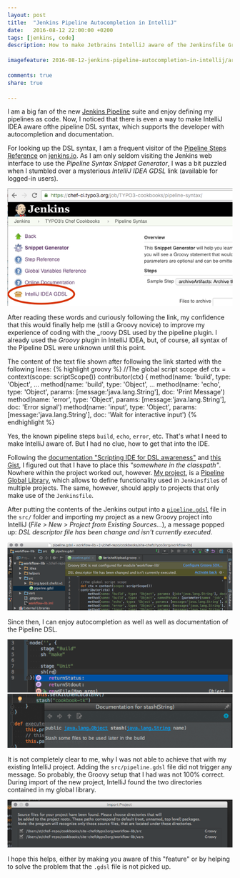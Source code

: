 ```yaml
---
layout: post
title:  "Jenkins Pipeline Autocompletion in IntelliJ"
date:   2016-08-12 22:00:00 +0200
tags: [jenkins, code]
description: How to make Jetbrains IntelliJ aware of the Jenkinsfile Groovy DSL 

imagefeature: 2016-08-12-jenkins-pipeline-autocompletion-in-intellij/artwork.jpg

comments: true
share: true

---
```


I am a big fan of the new [Jenkins Pipeline](https://jenkins.io/pipeline/getting-started-pipelines/) suite and enjoy defining my pipelines as code.
Now, I noticed that there is even a way to make IntelliJ IDEA aware ofthe pipeline DSL syntax, which supports the developer with autocompletion and documentation.  

For looking up the DSL syntax, I am a frequent visitor of the [Pipeline Steps Reference](https://jenkins.io/doc/pipeline/steps/) on [jenkins.io](https://jenkins.tio).
As I am only seldom visiting the Jenkins web interface to use the _Pipeline Syntax Snippet Generator_, I was a bit puzzled when I stumbled over a mysterious _IntelliJ IDEA GDSL_ link (available for logged-in users).

![Jenkins with link to the IntelliJ IDEA GDSL file](/images/2016-08-12-jenkins-pipeline-autocompletion-in-intellij/GDSL-link.png)

After reading these words and curiously following the link, my confidence that this would finally help me (still a Groovy novice) to improve my experience of coding with the _roovy DSL used by the pipeline plugin. I already used the _Groovy_ plugin in IntelliJ IDEA, but, of course, all syntax of the Pipeline DSL were unknown until this point.

The content of the text file shown after following the link started with the following lines:
{% highlight groovy %}
//The global script scope
def ctx = context(scope: scriptScope())
contributor(ctx) {
method(name: 'build', type: 'Object', ...
method(name: 'build', type: 'Object', ...
method(name: 'echo', type: 'Object', params: [message:'java.lang.String'], doc: 'Print Message')
method(name: 'error', type: 'Object', params: [message:'java.lang.String'], doc: 'Error signal')
method(name: 'input', type: 'Object', params: [message:'java.lang.String'], doc: 'Wait for interactive input')
{% endhighlight %}

Yes, the known pipeline steps `build`, `echo`, `error`, etc. That's what I need to make IntelliJ aware of. But I had no clue, how to get that into the IDE.


Following the [documentation "Scripting IDE for DSL awareness"](https://confluence.jetbrains.com/display/GRVY/Scripting+IDE+for+DSL+awareness) and [this Gist](https://gist.github.com/gclayburg/0107bdeb38349c6fc87a), I figured out that I have to place this _"somewhere in the classpath"_. Nowhere within the project worked out, however.
[My project](https://github.com/TYPO3-infrastructure/jenkins-pipeline-global-library-chefci/), is a [Pipeline Global Library](https://github.com/jenkinsci/workflow-cps-global-lib-plugin), which allows to define functionality used in `Jenkinsfile`s of multiple projects. The same, however, should apply to projects that only make use of the `Jenkinsfile`.

After putting the contents of the Jenkins output into a [`pipeline.gdsl`](https://github.com/TYPO3-infrastructure/jenkins-pipeline-global-library-chefci/blob/7c4fbc063cd033e36fdc4457d0cac4938e102b70/src/pipeline.gdsl) file in the `src/` folder and importing my project as a new Groovy project into IntelliJ (_File > New > Project from Existing Sources..._), a message popped up: _DSL descriptor file has been change and isn't currently executed_.

![message that DSL descriptor file is found](/images/2016-08-12-jenkins-pipeline-autocompletion-in-intellij/DSL-descriptor-file.png)

Since then, I can enjoy autocompletion as well as well as documentation of the Pipeline DSL.

![autocompletion](/images/2016-08-12-jenkins-pipeline-autocompletion-in-intellij/autocompletion.png)
![documentation](/images/2016-08-12-jenkins-pipeline-autocompletion-in-intellij/documentation.png)


It is not completely clear to me, why I was not able to achieve that with my existing IntelliJ project. Adding the `src/pipeline.gdsl` file did not trigger any message. So probably, the Groovy setup that I had was not 100% correct. During import of the new project, IntelliJ found the two directories contained in my global library.

![message that DSL descriptor file is found](/images/2016-08-12-jenkins-pipeline-autocompletion-in-intellij/import.png)

I hope this helps, either by making you aware of this "feature" or by helping to solve the problem that the `.gdsl` file is not picked up. 